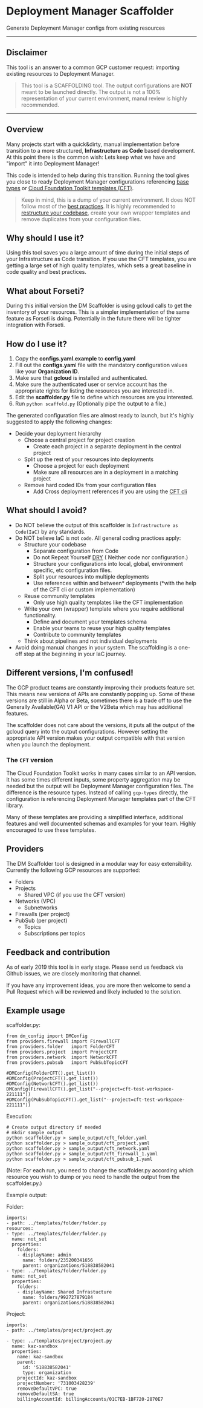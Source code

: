# Deployment Manager Scaffolder
Generate Deployment Manager configs from existing resources

***

## Disclaimer

This tool is an answer to a common GCP customer request: importing existing resources to Deployment Manager. 

> This tool is a SCAFFOLDING tool. The output configurations are **NOT** meant to be launched directly. 
The output is not a 100% representation of your current environment, manul review is highly recommended.

***

## Overview

Many projects start with a quick&dirty, manual implementation before transition to a more structured, 
**Infrastructure as Code** based development. At this point there is the common wish: Lets keep what we have 
and "import" it into Deployment Manager!

This code is intended to help during this transition.
Running the tool gives you close to ready Deployment Manager configurations referencing 
[base types](https://cloud.google.com/deployment-manager/docs/configuration/supported-gcp-types) or 
[Cloud Foundation Toolkit templates (CFT)](https://github.com/GoogleCloudPlatform/deploymentmanager-samples/blob/master/community/cloud-foundation/templates).
> Keep in mind, this is a dump of your current environment. It does NOT follow most of the 
[best practices](https://cloud.google.com/deployment-manager/docs/best-practices/). It is highly recommended 
to [restructure your codebase](https://cloud.google.com/deployment-manager/docs/at-scale), create your own 
wrapper templates and remove duplicates from your configuration files.

## Why should I use it?

Using this tool saves you a large amount of time during the initial steps of your Infrastructure as Code 
transition. If you use the CFT templates, you are getting a large set of high quality templates, which 
sets a great baseline in code quality and best practices.

## What about Forseti?

During this initial version the DM Scaffolder is using gcloud calls to get the inventory of your resources. 
This is a simpler implementation of the same feature as Forseti is doing. Potentially in the future there will 
be tighter integration with Forseti.

## How do I use it?

1. Copy the **configs.yaml.example** to **config.yaml**
2. Fill out the **configs.yam**l file with the mandatory configuration values like your **Organization ID**.
3. Make sure that **gcloud** is installed and authenticated.
  1. Make sure the authenticated user or service account has the appropriate rights for listing the resources 
  you are interested in.
4. Edit the **scaffolder.py** file to define which resources are you interested.
5. Run `python scaffold.py` (Optionally pipe the output to a file.)

The generated configuration files are almost ready to launch, but it's highly suggested to apply the following changes:
- Decide your deployment hierarchy
  - Choose a central project for project creation
    - Create each project in a separate deployment in the central project
  - Split up the rest of your resources into deployments
    - Choose a project for each deployment
    - Make sure all resources are in a deployment in a matching project
  - Remove hard coded IDs from your configuration files
    - Add Cross deployment references if you are using the [CFT cli](https://github.com/GoogleCloudPlatform/deploymentmanager-samples/blob/master/community/cloud-foundation/templates)

## What should I avoid?

- Do NOT believe the output of this scaffolder is `Infrastructure as Code(IaC)` by any standards.
- Do NOT believe IaC is not `code`. All general coding practices apply:
  - Structure your codebase
    - Separate configuration from Code
    - Do not Repeat Yourself [DRY](http://wikipedia.com/dry) ( Neither code nor configuration.) 
    - Structure your configurations into local, global, environment specific, etc configuration files.
    - Split your resources into multiple deployments
    - Use references within and between* deployments (*with the help of the CFT cli or custom implementation)
  - Reuse community templates
    - Only use high quality templates like the CFT implementation
  - Write your own (wrapper) template where you require additional functionality.
    - Define and document your templates schema
    - Enable your teams to reuse your high quality templates
    - Contribute to community templates
  - Think about pipelines and not individual deployments
- Avoid doing manual changes in your system. The scaffolding is a one-off step at the beginning in your IaC journey.

## Different versions, I'm confused!

The GCP product teams are constantly improving their products feature set. This means new versions of 
APIs are constantly popping up. Some of these versions are still in Alpha or Beta, sometimes there is 
a trade off to use the Generally Available(GA) V1 API or the V2Beta which may has additional features.

The scaffolder does not care about the versions, it puts all the output of the gcloud query into the 
output configurations. However setting the appropriate API version makes your output compatible with 
that version when you launch the deployment.

### The `CFT` version

The Cloud Foundation Toolkit works in many cases similar to an API version. It has some times 
different inputs, some property aggregation may be needed but the output will be Deployment Manager 
configuration files. The difference is the resource types. Instead of calling `gcp-types` directly, 
the configuration is referencing Deployment Manager templates part of the CFT library.

Many of these templates are providing a simplified interface, additional features and well 
documented schemas and examples for your team. Highly encouraged to use these templates.

## Providers

The DM Scaffolder tool is designed in a modular way for easy extensibility.
Currently the following GCP resources are supported:
- Folders
- Projects
  - Shared VPC (if you use the CFT version)
- Networks (VPC)
  - Subnetworks
- Firewalls (per project)
- PubSub (per project)
  - Topics
  - Subscriptions per topics

## Feedback and contribution

As of early 2019 this tool is in early stage. Please send us feedback via Github issues, 
we are closely monitoring that channel.

If you have any improvement ideas, you are more then welcome to send a Pull Request which 
will be reviewed and likely included to the solution.

## Example usage

scaffolder.py:
```
from dm_config import DMConfig
from providers.firewall import FirewallCFT
from providers.folder   import FolderCFT
from providers.project  import ProjectCFT
from providers.network  import NetworkCFT
from providers.pubsub   import PubSubTopicCFT

#DMConfig(FolderCFT().get_list())
#DMConfig(ProjectCFT().get_list())
#DMConfig(NetworkCFT().get_list())
DMConfig(FirewallCFT().get_list("--project=cft-test-workspace-221111"))
#DMConfig(PubSubTopicCFT().get_list("--project=cft-test-workspace-221111"))
```

Execution:
```
# Create output directory if needed
# mkdir sample_output
python scaffolder.py > sample_output/cft_folder.yaml
python scaffolder.py > sample_output/cft_project.yaml
python scaffolder.py > sample_output/cft_network.yaml
python scaffolder.py > sample_output/cft_firewall_1.yaml
python scaffolder.py > sample_output/cft_pubsub_1.yaml
```
(Note: For each run, you need to change the scaffolder.py according which resource you wish to dump or you need to handle the output from the scaffolder.py.)


Example output:

Folder:
```
imports:
- path: ../templates/folder/folder.py
resources:
- type: ../templates/folder/folder.py
  name: not_set
  properties:
    folders:
    - displayName: admin
      name: folders/235200341656
      parent: organizations/518838582041
- type: ../templates/folder/folder.py
  name: not_set
  properties:
    folders:
    - displayName: Shared Infrastucture
      name: folders/992727879184
      parent: organizations/518838582041
```

Project:
```
imports:
- path: ../templates/project/project.py

- type: ../templates/project/project.py
  name: kaz-sandbox
  properties:
    name: kaz-sandbox
    parent:
      id: '518838582041'
      type: organization
    projectId: kaz-sandbox
    projectNumber: '731003428239'
    removeDefaultVPC: true
    removeDefaultSA: true
    billingAccountId: billingAccounts/01C7EB-1BF720-2870E7

```